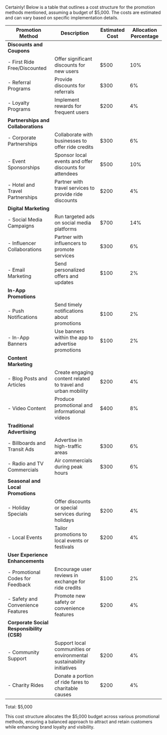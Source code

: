 Certainly! Below is a table that outlines a cost structure for the promotion methods mentioned, assuming a budget of $5,000. The costs are estimated and can vary based on specific implementation details.

| Promotion Method                         | Description                                                                                     | Estimated Cost | Allocation Percentage |
|------------------------------------------|-------------------------------------------------------------------------------------------------|----------------|-----------------------|
| **Discounts and Coupons**                |                                                                                                 |                |                       |
| - First Ride Free/Discounted             | Offer significant discounts for new users                                                       | $500           | 10%                   |
| - Referral Programs                      | Provide discounts for referrals                                                                 | $300           | 6%                    |
| - Loyalty Programs                       | Implement rewards for frequent users                                                            | $200           | 4%                    |
| **Partnerships and Collaborations**      |                                                                                                 |                |                       |
| - Corporate Partnerships                 | Collaborate with businesses to offer ride credits                                               | $300           | 6%                    |
| - Event Sponsorships                     | Sponsor local events and offer discounts for attendees                                          | $500           | 10%                   |
| - Hotel and Travel Partnerships          | Partner with travel services to provide ride discounts                                          | $200           | 4%                    |
| **Digital Marketing**                    |                                                                                                 |                |                       |
| - Social Media Campaigns                 | Run targeted ads on social media platforms                                                      | $700           | 14%                   |
| - Influencer Collaborations              | Partner with influencers to promote services                                                    | $300           | 6%                    |
| - Email Marketing                        | Send personalized offers and updates                                                            | $100           | 2%                    |
| **In-App Promotions**                    |                                                                                                 |                |                       |
| - Push Notifications                     | Send timely notifications about promotions                                                      | $100           | 2%                    |
| - In-App Banners                         | Use banners within the app to advertise promotions                                              | $100           | 2%                    |
| **Content Marketing**                    |                                                                                                 |                |                       |
| - Blog Posts and Articles                | Create engaging content related to travel and urban mobility                                    | $200           | 4%                    |
| - Video Content                          | Produce promotional and informational videos                                                    | $400           | 8%                    |
| **Traditional Advertising**              |                                                                                                 |                |                       |
| - Billboards and Transit Ads             | Advertise in high-traffic areas                                                                 | $300           | 6%                    |
| - Radio and TV Commercials               | Air commercials during peak hours                                                               | $300           | 6%                    |
| **Seasonal and Local Promotions**        |                                                                                                 |                |                       |
| - Holiday Specials                       | Offer discounts or special services during holidays                                             | $200           | 4%                    |
| - Local Events                           | Tailor promotions to local events or festivals                                                  | $200           | 4%                    |
| **User Experience Enhancements**         |                                                                                                 |                |                       |
| - Promotional Codes for Feedback         | Encourage user reviews in exchange for ride credits                                             | $100           | 2%                    |
| - Safety and Convenience Features        | Promote new safety or convenience features                                                      | $200           | 4%                    |
| **Corporate Social Responsibility (CSR)**|                                                                                                 |                |                       |
| - Community Support                      | Support local communities or environmental sustainability initiatives                           | $200           | 4%                    |
| - Charity Rides                          | Donate a portion of ride fares to charitable causes                                             | $200           | 4%                    |

Total: $5,000

This cost structure allocates the $5,000 budget across various promotional methods, ensuring a balanced approach to attract and retain customers while enhancing brand loyalty and visibility.
